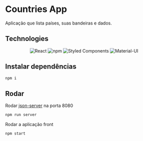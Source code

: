 # Countries App

Aplicação que lista países, suas bandeiras e dados.

## Technologies

<div align="center">


![React](https://img.shields.io/badge/react-%2320232a.svg?style=for-the-badge&logo=react&logoColor=%2361DAFB)
![npm](https://img.shields.io/badge/npm-CB3837?style=for-the-badge&logo=npm&logoColor=white)
![Styled Components](https://img.shields.io/badge/styled--components-DB7093?style=for-the-badge&logo=styled-components&logoColor=white)
![Material-UI](https://img.shields.io/badge/Material%20UI-007FFF?style=for-the-badge&logo=mui&logoColor=white)

</div>

## Instalar dependências

```bash
npm i
```

## Rodar

Rodar [json-server](https://github.com/typicode/json-server) na porta 8080

```bash
npm run server
```

Rodar a aplicação front

```bash
npm start
```